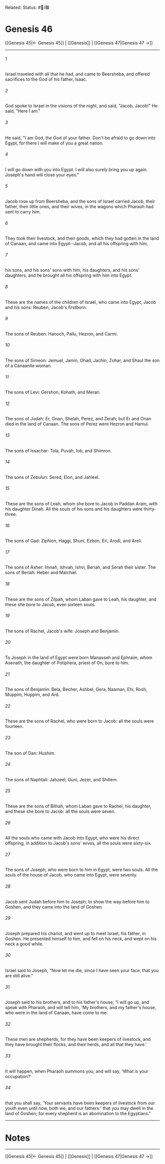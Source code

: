 Related:
Status: #📖/🟥
# Genesis 46

[[Genesis 45|← Genesis 45]] | [[Genesis]] | [[Genesis 47|Genesis 47 →]]
***



###### 1 
Israel traveled with all that he had, and came to Beersheba, and offered sacrifices to the God of his father, Isaac. 

###### 2 
God spoke to Israel in the visions of the night, and said, "Jacob, Jacob!" He said, "Here I am." 

###### 3 
He said, "I am God, the God of your father. Don't be afraid to go down into Egypt, for there I will make of you a great nation. 

###### 4 
I will go down with you into Egypt. I will also surely bring you up again. Joseph's hand will close your eyes." 

###### 5 
Jacob rose up from Beersheba, and the sons of Israel carried Jacob, their father, their little ones, and their wives, in the wagons which Pharaoh had sent to carry him. 

###### 6 
They took their livestock, and their goods, which they had gotten in the land of Canaan, and came into Egypt--Jacob, and all his offspring with him, 

###### 7 
his sons, and his sons' sons with him, his daughters, and his sons' daughters, and he brought all his offspring with him into Egypt. 

###### 8 
These are the names of the children of Israel, who came into Egypt, Jacob and his sons: Reuben, Jacob's firstborn. 

###### 9 
The sons of Reuben: Hanoch, Pallu, Hezron, and Carmi. 

###### 10 
The sons of Simeon: Jemuel, Jamin, Ohad, Jachin, Zohar, and Shaul the son of a Canaanite woman. 

###### 11 
The sons of Levi: Gershon, Kohath, and Merari. 

###### 12 
The sons of Judah: Er, Onan, Shelah, Perez, and Zerah; but Er and Onan died in the land of Canaan. The sons of Perez were Hezron and Hamul. 

###### 13 
The sons of Issachar: Tola, Puvah, Iob, and Shimron. 

###### 14 
The sons of Zebulun: Sered, Elon, and Jahleel. 

###### 15 
These are the sons of Leah, whom she bore to Jacob in Paddan Aram, with his daughter Dinah. All the souls of his sons and his daughters were thirty-three. 

###### 16 
The sons of Gad: Ziphion, Haggi, Shuni, Ezbon, Eri, Arodi, and Areli. 

###### 17 
The sons of Asher: Imnah, Ishvah, Ishvi, Beriah, and Serah their sister. The sons of Beriah: Heber and Malchiel. 

###### 18 
These are the sons of Zilpah, whom Laban gave to Leah, his daughter, and these she bore to Jacob, even sixteen souls. 

###### 19 
The sons of Rachel, Jacob's wife: Joseph and Benjamin. 

###### 20 
To Joseph in the land of Egypt were born Manasseh and Ephraim, whom Asenath, the daughter of Potiphera, priest of On, bore to him. 

###### 21 
The sons of Benjamin: Bela, Becher, Ashbel, Gera, Naaman, Ehi, Rosh, Muppim, Huppim, and Ard. 

###### 22 
These are the sons of Rachel, who were born to Jacob: all the souls were fourteen. 

###### 23 
The son of Dan: Hushim. 

###### 24 
The sons of Naphtali: Jahzeel, Guni, Jezer, and Shillem. 

###### 25 
These are the sons of Bilhah, whom Laban gave to Rachel, his daughter, and these she bore to Jacob: all the souls were seven. 

###### 26 
All the souls who came with Jacob into Egypt, who were his direct offspring, in addition to Jacob's sons' wives, all the souls were sixty-six. 

###### 27 
The sons of Joseph, who were born to him in Egypt, were two souls. All the souls of the house of Jacob, who came into Egypt, were seventy. 

###### 28 
Jacob sent Judah before him to Joseph, to show the way before him to Goshen, and they came into the land of Goshen. 

###### 29 
Joseph prepared his chariot, and went up to meet Israel, his father, in Goshen. He presented himself to him, and fell on his neck, and wept on his neck a good while. 

###### 30 
Israel said to Joseph, "Now let me die, since I have seen your face, that you are still alive." 

###### 31 
Joseph said to his brothers, and to his father's house, "I will go up, and speak with Pharaoh, and will tell him, 'My brothers, and my father's house, who were in the land of Canaan, have come to me. 

###### 32 
These men are shepherds, for they have been keepers of livestock, and they have brought their flocks, and their herds, and all that they have.' 

###### 33 
It will happen, when Pharaoh summons you, and will say, 'What is your occupation?' 

###### 34 
that you shall say, 'Your servants have been keepers of livestock from our youth even until now, both we, and our fathers:' that you may dwell in the land of Goshen; for every shepherd is an abomination to the Egyptians."

---
# Notes


***
[[Genesis 45|← Genesis 45]] | [[Genesis]] | [[Genesis 47|Genesis 47 →]]
